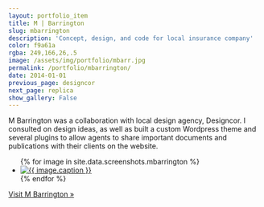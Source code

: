 ```yaml
---
layout: portfolio_item
title: M | Barrington
slug: mbarrington
description: 'Concept, design, and code for local insurance company'
color: f9a61a
rgba: 249,166,26,.5
image: /assets/img/portfolio/mbarr.jpg
permalink: /portfolio/mbarrington/
date: 2014-01-01
previous_page: designcor
next_page: replica
show_gallery: False
---
```


M Barrington was a collaboration with local design agency, Designcor. I consulted on design ideas, as well as built a custom Wordpress theme and several plugins to allow agents to share important documents and publications with their clients on the website.

<ul class="list-unstyled row clearfix">
{% for image in site.data.screenshots.mbarrington %}
<li class="col-6 mb-3">
<a href="{{image.url}}" class="thumbnail lightbox">
  <img class="img-rounded" src="{{image.thumb}}" alt="{{ image.caption }}">
</a>
</li>
{% endfor %}
</ul>

[Visit M Barrington &raquo;](http://mbarrington.com)
